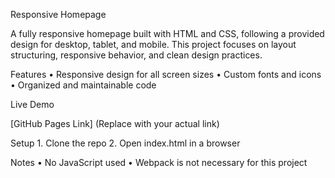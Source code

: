 Responsive Homepage

A fully responsive homepage built with HTML and CSS, following a provided design for desktop, tablet, and mobile. This project focuses on layout structuring, responsive behavior, and clean design practices.

Features
	•	Responsive design for all screen sizes
	•	Custom fonts and icons
	•	Organized and maintainable code

Live Demo

[GitHub Pages Link] (Replace with your actual link)

Setup
	1.	Clone the repo
	2.	Open index.html in a browser

Notes
	•	No JavaScript used
	•	Webpack is not necessary for this project